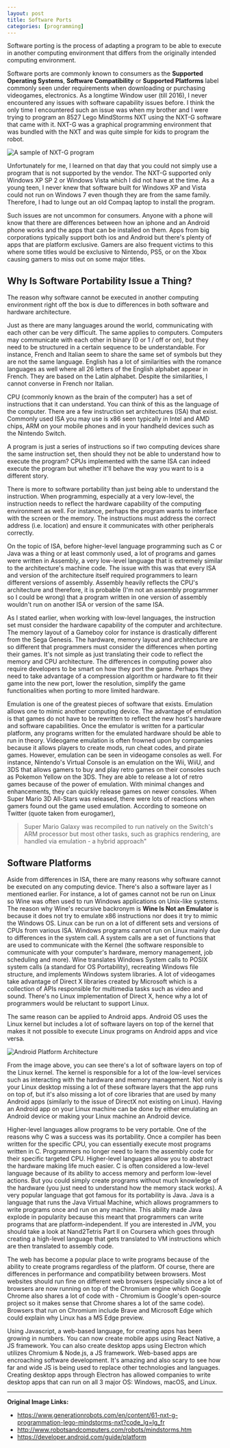 ```yaml
---
layout: post
title: Software Ports
categories: [programming]
---
```


Software porting is the process of adapting a program to be able to execute 
in another computing environment that differs from the originally intended 
computing environment. 

Software ports are commonly known to consumers as the **Supported Operating 
Systems**, **Software Compatibility** or **Supported Platforms** 
label commonly seen under requirements when downloading or purchasing 
videogames, electronics. 
As a longtime Window user (till 2016), I never encountered any issues with 
software capability issues before. I think the only time I encountered such an
issue was when my brother and I were trying to program an 8527 Lego MindStorms 
NXT using the NXT-G software that came with it. NXT-G was a graphical 
programming environment that was bundled with the NXT and was quite simple 
for kids to program the robot.

![A sample of NXT-G program](../assets/programming/NXT-G.jpg)

Unfortunately for me, I learned on that day that you could not simply use a 
program that is not supported by the vendor. The NXT-G supported only 
Windows XP SP 2 or Windows Vista which I did not have at the time. As a young 
teen, I never knew that software built for Windows XP and Vista could not 
run on Windows 7 even though they are from the same family. Therefore, I had 
to lunge out an old Compaq laptop to install the program.

Such issues are not uncommon for consumers. Anyone with a phone will know that 
there are differences between how an iphone and an Android phone works and 
the apps that can be installed on them. Apps from big corporations typically 
support both ios and Android but there's plenty of apps that are platform 
exclusive. Gamers are also frequent victims to this where some titles would be 
exclusive to Nintendo, PS5, or on the Xbox causing gamers to miss out on some 
major titles.

## Why Is Software Portability Issue a Thing?
The reason why software cannot be executed in another computing environment 
right off the box is due to differences in both software and hardware 
architecture.

Just as there are many languages around the world, communicating with each 
other can be very difficult. The same applies to computers. Computers may 
communicate with each other in binary (0 or 1 / off or on), but they need to 
be structured in a certain sequence to be understandable. For instance, 
French and Italian seem to share the same set of symbols but they are not the 
same language. English has a lot of similarities with the romance languages as 
well where all 26 letters of the English alphabet appear in French. They are 
based on the Latin alphabet. Despite the similarities, I cannot 
converse in French nor Italian.

CPU (commonly known as the brain of the computer) has a set of instructions 
that it can understand. You can think of this as the language of the computer. 
There are a few instruction set architectures (ISA) that exist. Commonly used 
ISA you may use is x86 seen typically in Intel and AMD chips, ARM on your 
mobile phones and in your handheld devices such as the Nintendo Switch.

A program is just a series of instructions so if two computing devices 
share the same instruction set, then should they not be able to understand 
how to execute the program? CPUs implemented with the same ISA can indeed 
execute the program but whether it'll behave the way you want to is a 
different story. 

There is more to software portability than just being able to understand the 
instruction. When programming, especially at a very low-level, the instruction 
needs to reflect the hardware capability of the computing environment as well. 
For instance, perhaps the program wants to interface with the screen or the 
memory. The instructions must address the correct address (i.e. location) 
and ensure it communicates with other peripherals correctly.

On the topic of ISA, before higher-level language programming such as C or 
Java was a thing or at least commonly used, a lot of programs and games 
were written in Assembly, a very low-level language that is extremely 
similar to the architecture's machine code. The issue with this was that 
every ISA and version of the 
architecture itself required programmers to learn different versions of 
assembly. Assembly heavily reflects the CPU's architecture and therefore, it 
is probable (I'm not an assembly programmer so I could be wrong) that 
a program written in one version of assembly wouldn't run on another ISA or 
version of the same ISA.

As I stated earlier, when working with low-level languages, the instruction 
set must consider the hardware capability of the computer and architecture. 
The memory layout of a Gameboy color for instance is drastically different 
from the Sega Genesis. The hardware, memory layout and architecture are so 
different that programmers must consider the differences when porting their 
games. It's not simple as just translating their code to reflect the memory 
and CPU architecture. The differences in computing power also require 
developers to be smart on how they port the game. Perhaps they need to 
take advantage of a compression algorithm or hardware to fit their game 
into the new port, lower the resolution, simplify the game functionalities 
when porting to more limited hardware.

Emulation is one of the greatest pieces of software that exists. Emulation 
allows one to mimic another computing device. The advantage of emulation 
is that games do not have to be rewritten to reflect the new host's 
hardware and software capabilities. Once the emulator is written for a 
particular platform, any programs written for the emulated hardware should 
be able to run in theory. Videogame emulation is often frowned upon by 
companies because it allows players to create mods, run cheat codes, and 
pirate games. However, emulation can be seen in videogame consoles as well. 
For instance, Nintendo's Virtual Console is an emulation on the Wii, WiiU, 
and 3DS that allows gamers to buy and play retro games on their consoles such 
as Pokemon Yellow on the 3DS. They are able to release a lot of retro games 
because of the power of emulation. With minimal changes and enhancements, they 
can quickly release games on newer consoles. When Super Mario 3D All-Stars was 
released, there were lots of reactions when gamers found out the game used 
emulation. According to someone on Twitter (quote taken from 
eurogamer), 
> Super Mario Galaxy was recompiled to run natively on the 
> Switch's ARM processor but most other tasks, such as graphics rendering, 
> are handled via emulation - a hybrid approach"

## Software Platforms
Aside from differences in ISA, there are many reasons why software cannot 
be executed on any computing device. There's also a software layer as I 
mentioned earlier. For instance, a lot of games cannot not be 
run on Linux so Wine was often used to run Windows applications on Unix-like 
systems. The reason why Wine's recursive backronym is **Wine Is Not an 
Emulator** is because it does not try to emulate x86 instructions nor does 
it try to mimic the Windows OS. Linux can be run on a lot of different sets 
and versions of CPUs from various ISA. Windows programs cannot run on Linux 
mainly due to differences in the system call. A system calls are a set of 
functions that are used to communicate with the Kernel (the software 
 responsible to communicate with your computer's hardware, memory management, 
job scheduling and more). Wine translates Windows System calls to POSIX 
system calls (a standard for OS Portability), recreating Windows file 
structure, and implements Windows system libraries. A lot of videogames take 
advantage of Direct X libraries created by Microsoft which is a collection of 
APIs responsible for multimedia tasks such as video and sound. There's no 
Linux implementation of Direct X, hence why a lot of programmers would be 
reluctant to support Linux. 

The same reason can be applied to Android apps. Android OS uses the Linux 
kernel but includes a lot of software layers on top of the kernel that makes 
it not possible to execute Linux programs on Android apps and vice versa. 

![Android Platform Architecture](https://developer.android.com/guide/platform/images/android-stack_2x.png)

From the image above, you can see there's a lot of software layers on top 
of the Linux kernel. The kernel is responsible for a lot of the low-level 
services such as interacting with the hardware and memory management. Not only 
is your Linux desktop missing a lot of these software layers that the app 
runs on top of, but it's also missing a lot of core libraries that are used by 
many Android apps (similarly to the issue of DirectX not existing on Linux). 
Having an Android app on your Linux machine can be done by either emulating 
an Android device or making your Linux machine an Android device.

Higher-level languages allow programs to be very portable. One of the reasons 
why C was a success was its portability. Once a compiler has been written 
for the specific CPU, you can essentially execute most programs written in C. 
Programmers no longer need to learn the assembly code for their specific 
targeted CPU. Higher-level languages allow you to abstract the hardware 
making life much easier. C is often considered a low-level language because 
of its ability to access memory and perform low-level actions. But you could 
simply create programs without much knowledge of the hardware (you just 
need to understand how the memory stack works). A very popular language 
that got famous for its portability is Java. Java is a language that runs 
the Java Virtual Machine, which allows programmers to write programs once 
and run on any machine. This ability made Java explode in popularity because 
this meant that programmers can write programs that are platform-independent. 
If you are interested in JVM, you should take a look at Nand2Tetris Part II 
on Coursera which goes through creating a high-level language that gets 
translated to VM instructions which are then translated to assembly code.

The web has become a popular place to write programs because of the ability 
to create programs regardless of the platform. Of course, there are 
differences in performance and compatibility between browsers. 
Most websites should run fine on different web browsers 
(especially since a lot of browsers are now running on top of the Chromium 
engine which Google Chrome also shares a lot 
of code with - Chromium is Google's open-source project so it makes sense 
that Chrome shares a lot of the same code). Browsers that run on Chromium 
include Brave and Microsoft Edge which could explain why Linux has a 
MS Edge preview. 

Using Javascript, a web-based language, for creating apps has been growing in 
numbers. You can now create mobile apps using React Native, a JS framework. 
You can also create desktop apps using Electron which utilizes Chromium & 
Node.js, a JS framework. Web-based apps are encroaching software development. 
It's amazing and also scary to see how far and wide JS is being used to 
replace other technologies and languages. Creating desktop apps through 
Electron has allowed companies to write desktop apps that can run on all 3 
major OS: Windows, macOS, and Linux. 

---

**Original Image Links:**
* https://www.generationrobots.com/en/content/61-nxt-g-programmation-lego-mindstorms-nxt?code_lg=lg_fr
* http://www.robotsandcomputers.com/robots/mindstorms.htm
* https://developer.android.com/guide/platform
